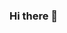 ### Hi there 👋

<!--
**Anantha2002/Anantha2002** is a ✨ _special_ ✨ repository because its `README.md` (this file) appears on your GitHub profile.

Here are some ideas to get you started:

- 🔭 I’m currently working on Data Analysis
- 🌱 I’m currently learning Cryptography
- 👯 I’m looking to collaborate on Data Science 
- 🤔 I’m looking for help with ...
- 💬 Ask me about Cryptography
- 📫 How to reach me: ...
- 😄 Pronouns: HE|HIM
- ⚡ Fun fact: I'm a coder and a early bird 😜
-->
